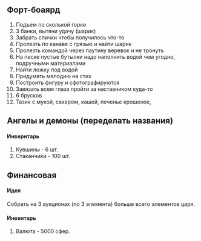 ## Форт-боаярд
1. Подъем по сколькой горке
2. 3 банки, вытяни удачу (шарик)
3. Забрать спички чтобы получилось что-то
4. Пролезть по канаве с грязью и найти шарик
5. Пролезть командой через паутину веревок и не тронуть
6. На песке пустые бутылки надо наполнить водой чем угодно, подручными материалами
7. Найти ложку под водой
8. Придумать мелодию на стих
9. Построить фигуру и сфотографируются
10. Завязать всем глаза пройти за наставником куда-то
11. 6 брусков
12. Тазик с мукой, сахаром, кашей, печенье крошеное, 


## Ангелы и демоны (переделать названия)
#### Инвернтарь
1. Кувшины - 6 шт.
2. Стаканчики - 100 шт. 

## Финансовая
#### Идея
Собрать на 3 аукционах (по 3 элемента) больше всего элементов царя.
#### Инвентарь
1. Валюта - 5000 сфер.